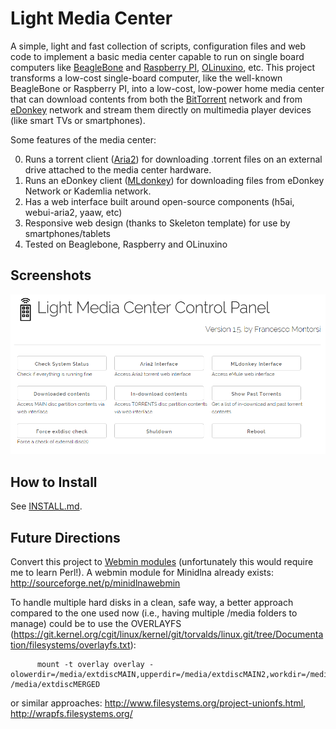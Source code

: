 # Light Media Center #

A simple, light and fast collection of scripts, configuration files and web code to implement a basic media center capable to run on single board computers like  <a href="http://beagleboard.org/bone">BeagleBone</a> and <a href="https://www.raspberrypi.org/">Raspberry PI</a>, <a href="https://www.olimex.com/Products/OLinuXino/A20/A20-OLinuXIno-LIME2/">OLinuxino</a>, etc. 
This project transforms a low-cost single-board computer, like the well-known BeagleBone or Raspberry PI, into a low-cost, low-power home media center that can download contents from both the <a href="https://en.wikipedia.org/wiki/BitTorrent">BitTorrent</a> network and from <a href="https://en.wikipedia.org/wiki/EDonkey_network">eDonkey</a> network and stream them directly on multimedia player devices (like smart TVs or smartphones).
 
Some features of the media center: 

0. Runs a torrent client (<a href="https://aria2.github.io/">Aria2</a>) for downloading .torrent files on an external drive attached to the media center hardware.
0. Runs an eDonkey client (<a href="http://mldonkey.sourceforge.net/">MLdonkey</a>) for downloading files from eDonkey Network or Kademlia network.
0. Has a web interface built around open-source components (h5ai, webui-aria2, yaaw, etc)
0. Responsive web design (thanks to Skeleton template) for use by smartphones/tablets
0. Tested on Beaglebone, Raspberry and OLinuxino

## Screenshots ##

<img src="docs/screenshot1.png" />


## How to Install ##

See  <a href="docs/INSTALL.md">INSTALL.md</a>.

## Future Directions ##

Convert this project to <a href="http://doxfer.webmin.com/Webmin/Module_Development">Webmin modules</a> (unfortunately
this would require me to learn Perl!). A webmin module for Minidlna already exists: http://sourceforge.net/p/minidlnawebmin

To handle multiple hard disks in a clean, safe way, a better approach compared to the one used now (i.e., having multiple /media folders to manage) could be to
use the OVERLAYFS (https://git.kernel.org/cgit/linux/kernel/git/torvalds/linux.git/tree/Documentation/filesystems/overlayfs.txt):

```
      mount -t overlay overlay -olowerdir=/media/extdiscMAIN,upperdir=/media/extdiscMAIN2,workdir=/media/extdiscMAIN2/work /media/extdiscMERGED
```

or similar approaches:  http://www.filesystems.org/project-unionfs.html,  http://wrapfs.filesystems.org/
